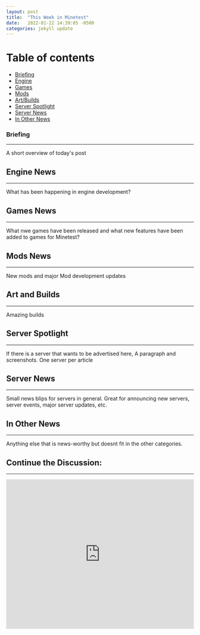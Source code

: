 ```yaml
---
layout: post
title:  "This Week in Minetest"
date:   2022-01-22 14:39:05 -0500
categories: jekyll update
---
```

# Table of contents
*  [Briefing](#overview)
*  [Engine](#engine)
*  [Games](#games)
*  [Mods](#mods)
*  [Art/Builds](#art)
*  [Server Spotlight](#s-spotlight)
*  [Server News](#s-news)
*  [In Other News](#o-news)


### Briefing <a name="overview"></a>
------------------------------------------------
A short overview of today's post

## Engine News <a name="engine"></a>
------------------------------------------------
What has been happening in engine development?

## Games News <a name="games"></a>
------------------------------------------------
What nwe games have been released and what new features have been added to games for Minetest?

## Mods News <a name="mods"></a>
------------------------------------------------
New mods and major Mod development updates

## Art and Builds <a name="art"></a>
------------------------------------------------
Amazing builds

## Server Spotlight <a name="s-spotlight"></a>
------------------------------------------------
If there is a server that wants to be advertised here, A paragraph and screenshots.
One server per article

## Server News <a name="s-news"></a>
------------------------------------------------
Small news blips for servers in general. Great for announcing new servers, server events, major server updates, etc.

## In Other News <a name="s-news"></a>
------------------------------------------------
Anything else that is news-worthy but doesnt fit in the other categories.

## Continue the Discussion:
------------------------------------------------
<iframe src="https://forum.minetest.net/viewtopic.php?f=3&t=27713" style="width: 100%; height: 400px; border: 0px"></iframe>

